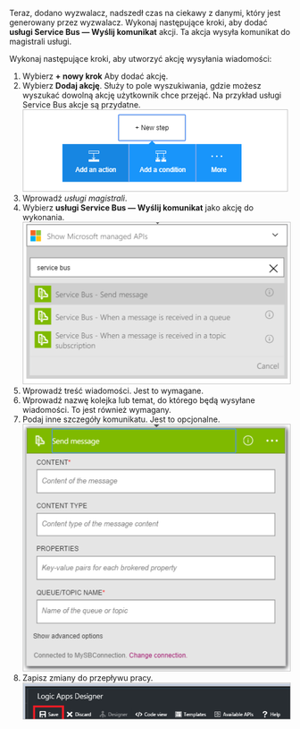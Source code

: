 Teraz, dodano wyzwalacz, nadszedł czas na ciekawy z danymi, który jest generowany przez wyzwalacz. Wykonaj następujące kroki, aby dodać **usługi Service Bus — Wyślij komunikat** akcji. Ta akcja wysyła komunikat do magistrali usługi.  

Wykonaj następujące kroki, aby utworzyć akcję wysyłania wiadomości:  

1. Wybierz **+ nowy krok** Aby dodać akcję.  
2. Wybierz **Dodaj akcję**. Służy to pole wyszukiwania, gdzie możesz wyszukać dowolną akcję użytkownik chce przejąć. Na przykład usługi Service Bus akcje są przydatne.    
   ![Obraz akcji usługi Service Bus 1](./media/connectors-create-api-servicebus/action-1.png)   
3. Wprowadź *usługi magistrali*.  
4. Wybierz **usługi Service Bus — Wyślij komunikat** jako akcję do wykonania.  
   ![Obraz akcji usługi Service Bus 2](./media/connectors-create-api-servicebus/action-2.png)    
5. Wprowadź treść wiadomości. Jest to wymagane.  
6. Wprowadź nazwę kolejka lub temat, do którego będą wysyłane wiadomości. To jest również wymagany.   
7. Podaj inne szczegóły komunikatu. Jest to opcjonalne.     
   ![Obraz akcji usługi Service Bus 3](./media/connectors-create-api-servicebus/action-3.png)    
8. Zapisz zmiany do przepływu pracy.   
   ![Obraz akcji usługi Service Bus 4](./media/connectors-create-api-servicebus/action-4.png)     

